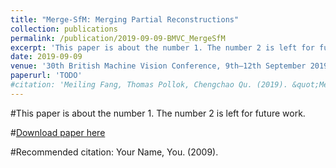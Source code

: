 ```yaml
---
title: "Merge-SfM: Merging Partial Reconstructions"
collection: publications
permalink: /publication/2019-09-09-BMVC_MergeSfM
excerpt: 'This paper is about the number 1. The number 2 is left for future work.'
date: 2019-09-09
venue: '30th British Machine Vision Conference, 9th—12th September 2019'
paperurl: 'TODO'
#citation: 'Meiling Fang, Thomas Pollok, Chengchao Qu. (2019). &quot;Merge-SfM: Merging Partial Reconstructions.&quot; <i>BMVC</i>. 1(1).'
---
```

#This paper is about the number 1. The number 2 is left for future work.

#[Download paper here](http://academicpages.github.io/files/paper1.pdf)

#Recommended citation: Your Name, You. (2009).
